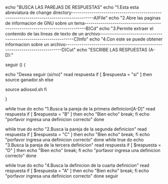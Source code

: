 echo "BUSCA LAS PAREJAS DE RESPUESTAS"
echo "1.Esta esta abreviatura de change directory-----------------------------------------------------------------------------------------A)File"
echo "2.Abre las paginas de informacion de GNU sobre un tema------------------------------------------------------------------------------B)Cd"
echo "3.Permite extraer el contenido de las lineas de texto de un archivo-----------------------------------------------------------------C)Info"
echo "4.Con este se puede obtener informacion sobre un archivo----------------------------------------------------------------------------D)Cut"
echo "ESCRIBE LAS RESPUESTAS (A-D):"


seguir () {

echo "Desea seguir (si/no)"
read respuesta
if [ $respuesta = "si" ]
then
source ganador.sh
  else

source adiosxd.sh
fi



}

while true
do
echo "1.Busca la pareja de la primera definicion[A-D]"
read respuesta
if [ $respuesta = "B" ]
then
 echo "Bien echo"
 break;
 fi
 echo "porfavor ingresa una definicion correcto"
 done

while true
do
echo "2.Busca la pareja de la segunda definicion"
read respuesta
if [ $respuesta = "C" ]
then
   echo "Bien echo"
   break;
   fi
 echo "porfavor ingresa una definicion correcto"
 done
while true
do
echo "3.Busca la pareja de la tercera definicion"
read respuesta
if [ $respuesta = "D" ]
then
 echo "Bien echo"
 break;
 fi
 echo "porfavor ingresa una definicion correcto"
 done

while true
do
echo "4.Busca la definicion de la cuarta definicion"
read respuesta
if [ $respuesta = "A" ]
then
   echo "Bien echo"
   break;
   fi
 echo "porfavor ingresa una definicion correcto"
 done
seguir


























